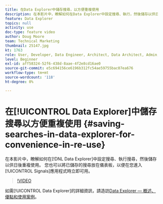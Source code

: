 ```yaml
---
title: 在Data Explorer中儲存搜尋，以方便重複使用
description: 在本影片中，瞭解如何在Data Explorer中設定搜尋、執行，然後儲存以供日後重複使用。 您也可以將已儲存的搜尋放置在控制面板上，以便在您進入Signals應用程式時立即可用。
feature: Data Explorer
topics: null
activity: use
doc-type: feature video
author: Doug Moore
team: Technical Marketing
thumbnail: 25147.jpg
kt: 1763
role: User, Developer, Data Engineer, Architect, Data Architect, Admin, Leader
level: Beginner
exl-id: aff58324-52f6-438d-8aae-4f2e8cd16ae0
source-git-commit: e5c694156ce6196b312fc54ae59755bac07ea676
workflow-type: tm+mt
source-wordcount: '118'
ht-degree: 0%

---
```


# 在[!UICONTROL Data Explorer]中儲存搜尋以方便重複使用 {#saving-searches-in-data-explorer-for-convenience-in-re-use}

在本影片中，瞭解如何在[!DNL Data Explorer]中設定搜尋、執行搜尋，然後儲存以供日後重複使用。 您也可以將已儲存的搜尋放在儀表板，以便在您進入[!UICONTROL Signals]應用程式時立即可用。

>[!VIDEO](https://video.tv.adobe.com/v/25147/?quality=12)

如需[!UICONTROL Data Explorer]的詳細資訊，請造訪[Data Explorer — 概述、優點和使用案例](https://experiencecloud.adobe.com/resources/help/zh_TW/aam/data-explorer.html)。
